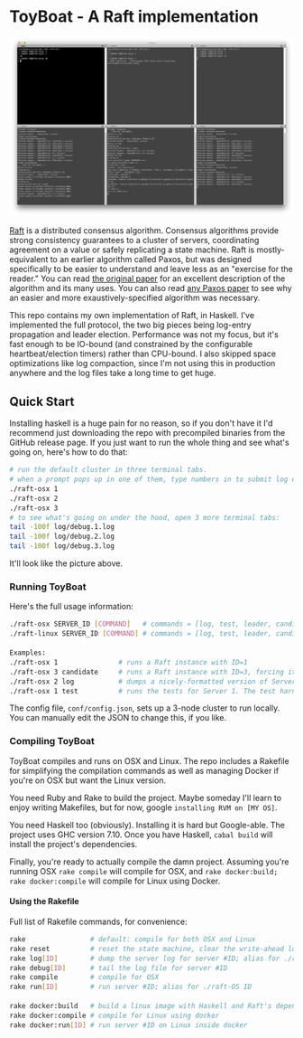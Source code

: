 # ToyBoat - A Raft implementation

![ToyBoat Raft demo](raft-demo.png?raw=true)

[Raft](https://raft.github.io/) is a distributed consensus algorithm. Consensus algorithms provide strong consistency guarantees to a cluster of servers, coordinating agreement on a value or safely replicating a state machine. Raft is mostly-equivalent to an earlier algorithm called Paxos, but was designed specifically to be easier to understand and leave less as an "exercise for the reader." You can read [the original paper](http://ramcloud.stanford.edu/raft.pdf) for an excellent description of the algorithm and its many uses. You can also read [any Paxos paper](http://research.microsoft.com/en-us/um/people/lamport/pubs/paxos-simple.pdf) to see why an easier and more exaustively-specified algorithm was necessary.

This repo contains my own implementation of Raft, in Haskell. I've implemented the full protocol, the two big pieces being log-entry propagation and leader election. Performance was not my focus, but it's fast enough to be IO-bound (and constrained by the configurable heartbeat/election timers) rather than CPU-bound. I also skipped space optimizations like log compaction, since I'm not using this in production anywhere and the log files take a long time to get huge.


## Quick Start

Installing haskell is a huge pain for no reason, so if you don't have it I'd recommend just downloading the repo with precompiled binaries from the GitHub release page. If you just want to run the whole thing and see what's going on, here's how to do that:

```bash
# run the default cluster in three terminal tabs.
# when a prompt pops up in one of them, type numbers in to submit log entries.
./raft-osx 1
./raft-osx 2
./raft-osx 3
# to see what's going on under the hood, open 3 more terminal tabs:
tail -100f log/debug.1.log
tail -100f log/debug.2.log
tail -100f log/debug.3.log
```

It'll look like the picture above.


### Running ToyBoat

Here's the full usage information:

```bash
./raft-osx SERVER_ID [COMMAND]   # commands = [log, test, leader, candidate, follower]
./raft-linux SERVER_ID [COMMAND] # commands = [log, test, leader, candidate, follower]

Examples:
./raft-osx 1               # runs a Raft instance with ID=1
./raft-osx 3 candidate     # runs a Raft instance with ID=3, forcing it into a particular starting role (candidate)
./raft-osx 2 log           # dumps a nicely-formatted version of Server 2's write-ahead log, found in db/log.ID.json.
./raft-osx 1 test          # runs the tests for Server 1. The test harness has been set up, but there aren't many tests.
```

The config file, `conf/config.json`, sets up a 3-node cluster to run locally. You can manually edit the JSON to change this, if you like.


### Compiling ToyBoat

ToyBoat compiles and runs on OSX and Linux. The repo includes a Rakefile for simplifying the compilation commands as well as managing Docker if you're on OSX but want the Linux version.

You need Ruby and Rake to build the project. Maybe someday I'll learn to enjoy writing Makefiles, but for now, google `installing RVM on [MY OS]`.

You need Haskell too (obviously). Installing it is hard but Google-able. The project uses GHC version 7.10. Once you have Haskell, `cabal build` will install the project's dependencies.

Finally, you're ready to actually compile the damn project. Assuming you're running OSX `rake compile` will compile for OSX, and `rake docker:build; rake docker:compile` will compile for Linux using Docker.


#### Using the Rakefile

Full list of Rakefile commands, for convenience:

```bash
rake                # default: compile for both OSX and Linux
rake reset          # reset the state machine, clear the write-ahead logs
rake log[ID]        # dump the server log for server #ID; alias for ./raft-OS ID log
rake debug[ID]      # tail the log file for server #ID
rake compile        # compile for OSX
rake run[ID]        # run server #ID; alias for ./raft-OS ID

rake docker:build   # build a linux image with Haskell and Raft's dependencies
rake docker:compile # compile for Linux using docker
rake docker:run[ID] # run server #ID on Linux inside docker
```
